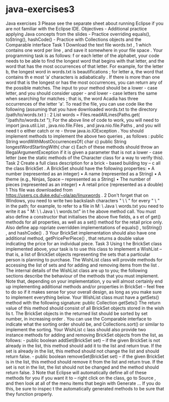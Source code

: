# java-exercises3

Java   exercises   3  Please see the separate sheet about running Eclipse if you are not familiar with the Eclipse IDE.  Objectives  -   Additional practice applying Java concepts   from the slides  -   Practice overriding equals(), toString(), hashCode()  -   Practice with Collections objects and the Comparable interface  Task 1  Download the   text file   words.txt , 1   which   contains one word per line , and save it somewhere in your file space .   Your  programming task is as follows:   f or each letter of the alphabet, your   code needs to   be able to   find the   longest   word  that begins with that letter, and the word that has the   most occurrences   of that letter. For example, for the letter b,  the longest word in   words.txt   is   beautifications ; for letter a, the word that contains th e most ‘a’ characters is  adiabatically . If there is more than one word that   is   the longest or has the most occurrences, you can return any of  the possible matches.   The input to your method should be a lower - case letter, and you   should consider upper -   and  lower - case letters   the same   when searching for matches ; that is, the word   Acadia   has three occurrences of   the letter  'a'.  To read the file, you   can use   code like the following   (assuming   that you have   downloaded   words.txt   to   the   directory  /path/to/words.txt ) : 2  List<String>   words   =  Files.readAllLines(Paths.get( "/path/to/words.txt ");  For the above line of code to work, you   will need to import   java.util.List ,   java.nio.file.Files , and   java.nio.file.Paths ,  and you will need t o either catch or   re - throw   java.io.IOException .  You should implement   methods to implement the above two queries , as follows :  public   String   wordWithMostOccurrencesOf( char   c)  public   String   longestWordStartingWith( char   c)  Each of these   methods should throw an   IllegalArgumentException   if   it is   given   a parameter   that is not a lower - case  letter (see the static methods of the   Character   class for   a way to verify this).  Task 2  Create a full class description for a   brick - based building toy   –   c all the class   BrickSet . A   BrickSet   should have the  following properties:  •   A   number   (represented as   an integer)  •   A   name   (represented as a String)  •   A   theme   (e.g., Ninjas, Space   –   represented as a String)  •   The   number of pieces   (represented as an integer)  •   A   retail price   (represented as a double)  1   This file was downloaded from   https://users.cs.duke.edu/~ola/ap/linuxwords .  2   Don't forget that on Windows, you need to write two backslash characters " \ \ "   for every " \ " in the path; for example, to refer  to a file in   M: \ Java \ words.txt   you need to   write it as   " M: \ \ Java \ \ words.txt"   in t he above method call.
You must also define a constructor that initialises the above five fields, a s et of   get()   methods for all properties, as  well as a   set()   method for the   retail price   only.   Also define app ropriate overridden implementations of   equals() ,  toString() , and   hashCode() . 3  Your BrickSet implementation should also have one additional method,   getPricePerPiece() , that returns a   double  value indicating the   price for an individual piece.  Task 3  Using t he   BrickSet   class implemented above, your   task is to use this class to implement a   WishList   –   that is, a list of  BrickSet   objects representing the sets that a particular person is planning to purchase. The   WishList   class will  provide methods for   accessing   the list of sets   and   for adding and removing items from the list .  The internal details of the   WishList   class are up to you; the following sections describe the behaviour of the methods  that you must implement. Note that, depending on your implementation, y ou will almost certainly end up  implementing additional methods and/or properties in   BrickSet   –   feel free to do so if it makes sense for your overall  design, as long as   you make sure to implement everything below.  Your WishList class must have a getSets() method with the following signature:  public   Collection<BrickSet>   getSets()  The return value of this method should consist of all   BrickSet   objects stored in the wish lis t. The   BrickSet   objects in  the returned list should be   sorted by set number, in increasing order . You can use the   Comparable   interface to  indicate what the sorting order should be, and   Collections.sort()   or similar to implement the sorting.  Your   WishList   c lass should also provide two instance methods for adding and removing   BrickSet   objects from the  list, as follows:  -   public   boolean   addSet(BrickSet   set)   –   if the given   BrickSet   is not already in the list, this  method should add it to the list and return true.   If the set is already in the list, this method should not  change the list and should return false.  -   public   boolean   removeSet(BrickSet   set)   –   if the given   BrickSet   is in the list, this method should  remove it from the list and return true. If the set is not   in the list, the list should not be changed and the  method should return false.  3   Note that Eclipse will automatically define all of these methods for you if you want it to   –   right click on the class, go to   Source ,  and then look at all of the menu items that begin with   Generate …   If you do this, be sure to inspec t the automatically generated  methods to be sure that they function properly.
